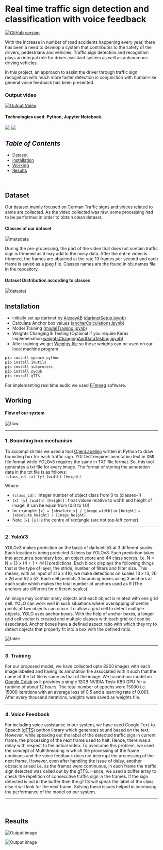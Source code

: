 # __Real time traffic sign detection and classification with voice feedback__
[![GitHub version](https://badge.fury.io/gh/Naereen%2FStrapDown.js.svg)](https://github.com/Naereen/StrapDown.js)

With the increase in number of road accidents happening every year, there has been a need to develop a system that contributes to the safety of the drivers, pedestrians and vehicles. Traffic sign detection and recognition plays an integral role for driver assistant system as well as autonomous driving vehicles.

In this project, an approach to assist the driver through traffic sign recognition with much more faster detection in conjunction with human-like general voice feedback has been presented.

### Output video

[![Output Video](https://img.youtube.com/vi/A20vlHzG-ek/0.jpg)](https://www.youtube.com/watch?v=A20vlHzG-ek&feature=youtu.be "Output Video")

#### Technologies used: Python, Jupyter Notebook.
<img src="https://img.shields.io/badge/python%20-%2314354C.svg?&style=for-the-badge&logo=python&logoColor=white"/> <img src="https://img.shields.io/badge/Jupyter%20-%23F37626.svg?&style=for-the-badge&logo=Jupyter&logoColor=white" /> 

## _Table of Contents_
+ [Dataset](#dataset)
+ [Installation](#installation)
+ [Working](#working)
+ [Results](#results)
<br>

## Dataset

Our dataset mainly focused on German Traffic signs and videos related to same are collected. As the video collected was raw, some processing had to be performed in order to obtain clean dataset.

#### Classes of our dataset
![metadata](/Images/meta.png)

During the pre-processing, the part of the video that does not contain traffic sign is trimmed as it may add to the noisy data. After the entire video is trimmed, the frames are obtained at the rate 10 frames per second and each frame is saved as a jpeg file. Classes names are the found in obj.names file in the repository.

#### Dataset Distribution according to classes
![datastat](Images/Data%20Distribution.png)

## Installation

+ Initially set up darknet by [AlexeyAB](https://github.com/AlexeyAB/darknet) ([darknetSetup.ipynb](/darknetSetup.ipynb))
+ Calculate Anchor box values ([ancharCalculations.ipynb](/ancharCalculations.ipynb))
+ Model Training ([modelTraining.ipynb](/modelTraining.ipynb))
+ Weights Changing & Testing (Optional if you require Keras Implemenation [weightsChangingAndDataTesting.ipynb](/weightsChangingAndDataTesting.ipynb))
+ After training we get [Weights file](/yolov3-tiny-obj_last.weights) so these weights can be used on our local machine program 

```python
pip install opencv-python
pip install imutils
pip install subprocess
pip install pydub
pip install gTTS
```

For implementing real time audio we used [FFmpeg](https://ffmpeg.org/) software.

## Working

#### Flow of our system
![flow](/Images/Flow.png)

------
### 1. Bounding box mechanism
To accomplish this we used a tool [OpenLabeling](https://github.com/Cartucho/OpenLabeling) written in Python to draw bounding box for each traffic sign. YOLOv2 requires annotation text in XML file format while YOLOv3 requires the same in TXT file format. So, this tool generates a txt file for every image. The format of storing the annotation data in the txt file is as follows: <br>
`[class_id] [x] [y] [width] [height]`

Where:
 - `[class_id]` : integer number of object class from 0 to (classes-1)
 - `[x] [y] [width] [height]` : float values relative to width and height of image, it can be equal from (0.0 to 1.0]
 - for example: `[x] = [absolute_x] / [image_width]` or `[height] = [absolute_height] / [image_height]`
 - Note `[x] [y]`  is the centre of rectangle (are not top-left corner).

------
### 2. YoloV3
YOLOv3 makes prediction on the basis of darknet-53 at 3 different scales. Each location is being predicted 3 times by YOLOv3. Each prediction takes into account a boundary box, an object score and 44 class scores, i.e. N × N × [3 × (4 + 1 + 44)] predictions. Each block displays the following things that is the type of layer, the stride, number of filters and filter size. This means, with an input of 416 x 416, we make detections on scales 13 x 13, 26 x 26 and 52 x 52. Each cell predicts 3 bounding boxes using 3 anchors at each scale which makes the total number of anchors used as 9 (The anchors are different for different scales).

An image may contain many objects and each object is related with one grid cell. YOLO can work well in such situations where overlapping of centre points of two objects can occur. To allow a grid cell to detect multiple objects, YOLO uses anchor boxes. With the help of anchor boxes, a longer grid cell vector is created and multiple classes with each grid cell can be associated. Anchor boxes have a defined aspect ratio with which they try to detect objects that properly fit into a box with the defined ratio.

![table](Images/Architecture%20Yolov3.png)

------
### 3. Training
For our proposed model, we have collected upto 8200 images with each image labelled and having its annotation file associated with it such that the name of the txt file is same as that of the image. We trained our model on [Google Colab](https://colab.research.google.com/) as it provides a single 12GB NVIDIA Tesla K80 GPU for a runtime of about 12 hours. The total number of epochs were 15000 i.e. 15000 iterations with an average loss of 0.5 and a learning rate of 0.001. After every thousand iterations, weights were saved as weights file.

------
### 4. Voice Feedback
For including voice assistance in our system, we have used Google Text-to-Speech ([gTTS](https://pypi.org/project/gTTS/)) python library which generates sound based on the text. However, while speaking out the label of the detected traffic sign in current frame, the processing of the next frame used to halt. Hence, there was a delay with respect to the actual video. To overcome this problem, we used the concept of Multithreading in which the processing of the frame continues and the voice feedback does not interrupt the processing of the next frame. However, even after handling the issue of delay, another obstacle arised i.e. as the frames were continuous, in each frame the traffic sign detected was called out by the gTTS. Hence, we used a buffer array to check the repetition of consecutive traffic sign in the frames. If the sign detected is not in the buffer then the gTTS will speak the label of the class else it will look for the next frame. Solving these issues helped in increasing the performance of the model on our system.

------
<br>

## Results
![Output image](output/output1.png)

![Output image](output/output2.png)
